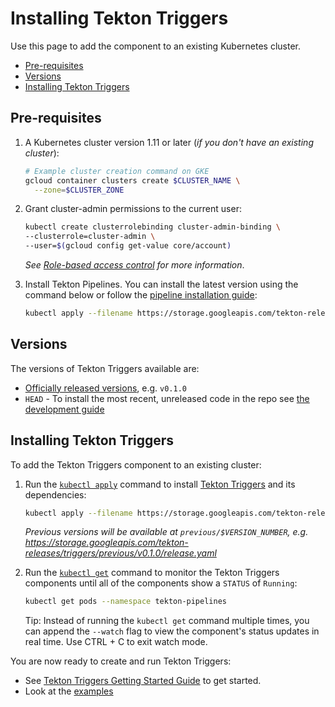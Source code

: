 # Installing Tekton Triggers

Use this page to add the component to an existing Kubernetes cluster.

* [Pre-requisites](#pre-requisites)
* [Versions](#versions)
* [Installing Tekton Triggers](#installing-tekton-triggers-1)

## Pre-requisites

1. A Kubernetes cluster version 1.11 or later (_if you don't have an existing
   cluster_):

   ```bash
   # Example cluster creation command on GKE
   gcloud container clusters create $CLUSTER_NAME \
     --zone=$CLUSTER_ZONE
   ```

2. Grant cluster-admin permissions to the current user:

   ```bash
   kubectl create clusterrolebinding cluster-admin-binding \
   --clusterrole=cluster-admin \
   --user=$(gcloud config get-value core/account)
   ```

   _See
   [Role-based access control](https://cloud.google.com/kubernetes-engine/docs/how-to/role-based-access-control#prerequisites_for_using_role-based_access_control)
   for more information_.


3. Install Tekton Pipelines. You can install the latest version using the command below or
   follow the [pipeline installation guide](https://github.com/tektoncd/pipeline/blob/master/docs/install.md):

    ```bash
    kubectl apply --filename https://storage.googleapis.com/tekton-releases/pipeline/latest/release.yaml
    ```

## Versions

The versions of Tekton Triggers available are:

* [Officially released versions](https://github.com/tektoncd/triggers/releases), e.g. `v0.1.0`
* `HEAD` - To install the most recent, unreleased code in the repo see
  [the development
  guide](https://github.com/tektoncd/triggers/blob/master/DEVELOPMENT.md#install-triggers)

## Installing Tekton Triggers

To add the Tekton Triggers component to an existing cluster:

1. Run the
   [`kubectl apply`](https://kubernetes.io/docs/reference/generated/kubectl/kubectl-commands#apply)
   command to install [Tekton Triggers](https://github.com/tektoncd/triggers)
   and its dependencies:

   ```bash
   kubectl apply --filename https://storage.googleapis.com/tekton-releases/triggers/latest/release.yaml
   ```

   _Previous versions will be available at `previous/$VERSION_NUMBER`, e.g.
   https://storage.googleapis.com/tekton-releases/triggers/previous/v0.1.0/release.yaml_

1. Run the
   [`kubectl get`](https://kubernetes.io/docs/reference/generated/kubectl/kubectl-commands#get)
   command to monitor the Tekton Triggers components until all of the
   components show a `STATUS` of `Running`:

   ```bash
   kubectl get pods --namespace tekton-pipelines
   ```

   Tip: Instead of running the `kubectl get` command multiple times, you can
   append the `--watch` flag to view the component's status updates in real
   time. Use CTRL + C to exit watch mode.

You are now ready to create and run Tekton Triggers:

- See [Tekton Triggers Getting Started Guide](./getting-started/README.md) to get started.
- Look at the
  [examples](https://github.com/tektoncd/triggers/tree/master/examples)
